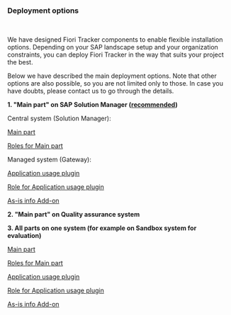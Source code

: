 ### Deployment options
<br>

We have designed Fiori Tracker components to enable flexible installation options. Depending on your SAP landscape setup and your organization constraints, you can deploy Fiori Tracker in the way that suits your project the best.

Below we have described the main deployment options. Note that other options are also possible, so you are not limited only to those. In case you have doubts, please contact us to go through the details.


**1. "Main part" on SAP Solution Manager ([recommended](/location.md))**

Central system (Solution Manager):

[Main part](https://github.com/fioritracker/installation/tree/master/Central-system%5BSolMan%5D/Main-part)

[Roles for Main part](https://github.com/fioritracker/installation/tree/master/Central-system%5BSolMan%5D/Roles-for-Main-part)

Managed system (Gateway):

[Application usage plugin](https://github.com/fioritracker/installation/tree/master/Managed-systems%5BGateway%5D/Application-usage-plugin)

[Role for Application usage plugin](https://github.com/fioritracker/installation/tree/master/Managed-systems%5BGateway%5D/Role-for-Application-usage-plugin)

[As-is info Add-on](https://github.com/fioritracker/installation/tree/master/Managed-systems%5BGateway%5D/As-is-info-Add-on)

**2. "Main part" on Quality assurance system**


**3. All parts on one system (for example on Sandbox system for evaluation)**

[Main part](https://github.com/fioritracker/installation/tree/master/Central-system%5BSolMan%5D/Main-part)

[Roles for Main part](https://github.com/fioritracker/installation/tree/master/Central-system%5BSolMan%5D/Roles-for-Main-part)

[Application usage plugin](https://github.com/fioritracker/installation/tree/master/Managed-systems%5BGateway%5D/Application-usage-plugin)

[Role for Application usage plugin](https://github.com/fioritracker/installation/tree/master/Managed-systems%5BGateway%5D/Role-for-Application-usage-plugin)

[As-is info Add-on](https://github.com/fioritracker/installation/tree/master/Managed-systems%5BGateway%5D/As-is-info-Add-on)
